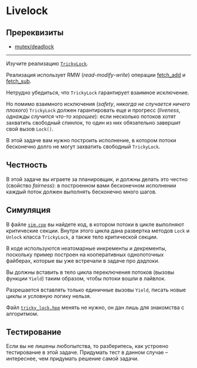 # Livelock

## Пререквизиты

- [mutex/deadlock](/tasks/mutex/deadlock)

---

Изучите реализацию [`TrickyLock`](tricky_lock.hpp).

Реализация использует RMW (_read_-_modify_-_write_) операции [fetch_add](https://en.cppreference.com/w/cpp/atomic/atomic/fetch_add) и [fetch_sub](https://en.cppreference.com/w/cpp/atomic/atomic/fetch_sub). 

Нетрудно убедиться, что `TrickyLock` гарантирует взаимное исключение.

Но помимо взаимного исключения (*safety*, *никогда не случается ничего плохого*)
`TrickyLock` должен гарантировать еще и прогресс (*liveness*, *однажды случится что-то хорошее*):
если несколько потоков хотят захватить свободный спинлок, то один из них обязательно завершит свой вызов `Lock()`.

В этой задаче вам нужно построить исполнение, в котором потоки бесконечно долго не могут захватить свободный `TrickyLock`.

## Честность

В этой задаче вы играете за планировщик, и должны делать это честно (свойство _fairness_): в построенном вами бесконечном исполнении каждый поток должен выполнять бесконечно много шагов.

## Симуляция

В файле [`sim.cpp`](sim.cpp) вы найдете код, в котором потоки в цикле выполняют критические секции. Внутри этого цикла дана развертка методов `Lock` и `Unlock` класса `TrickyLock`, а также тело критической секции.

В коде используются неатомарные инкременты и декременты, поскольку пример построен на кооперативных однопоточных файберах, которые вы уже встречали в задаче про дэдлоки.

Вы должны вставить в тело цикла переключения потоков (вызовы функции `Yield`) таким образом, чтобы потоки вошли в лайвлок. 

Разрешается вставлять только единичные вызовы `Yield`, писать новые циклы и условную логику нельзя.

Файл [`tricky_lock.hpp`](tricky_lock.hpp) менять не нужно, он дан лишь для знакомства с алгоритмом.

## Тестирование

Если вы не лишены любопытства, то разберитесь, как устроено тестирование в этой задаче. Придумать тест в данном случае – интереснее, чем придумать решение самой задачи.
